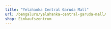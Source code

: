 ```yaml
---
title: "Yelahanka Central Garuda Mall"
url: /bengaluru/yelahanka-central-garuda-mall/
shop: Einkaufszentrum
---
```

